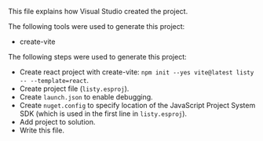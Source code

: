 This file explains how Visual Studio created the project.

The following tools were used to generate this project:
- create-vite

The following steps were used to generate this project:
- Create react project with create-vite: `npm init --yes vite@latest listy -- --template=react`.
- Create project file (`listy.esproj`).
- Create `launch.json` to enable debugging.
- Create `nuget.config` to specify location of the JavaScript Project System SDK (which is used in the first line in `listy.esproj`).
- Add project to solution.
- Write this file.
